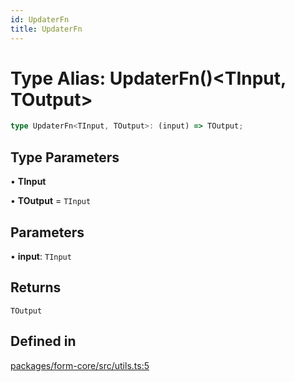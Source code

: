 ```yaml
---
id: UpdaterFn
title: UpdaterFn
---
```


# Type Alias: UpdaterFn()\<TInput, TOutput\>

```ts
type UpdaterFn<TInput, TOutput>: (input) => TOutput;
```

## Type Parameters

• **TInput**

• **TOutput** = `TInput`

## Parameters

• **input**: `TInput`

## Returns

`TOutput`

## Defined in

[packages/form-core/src/utils.ts:5](https://github.com/TanStack/form/blob/main/packages/form-core/src/utils.ts#L5)

